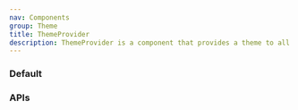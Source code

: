 ```yaml
---
nav: Components
group: Theme
title: ThemeProvider
description: ThemeProvider is a component that provides a theme to all the child components.
---
```


### Default

<code src="./demos/index.tsx" center></code>

### APIs

<API></API>
